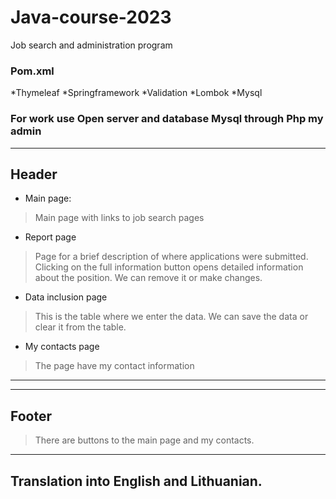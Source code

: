 # Java-course-2023
Job search and administration program
### Pom.xml
  *Thymeleaf
  *Springframework
  *Validation
  *Lombok
  *Mysql

### For work use Open server and database Mysql through  Php my admin
***
## Header
  - Main page:
> Main page with links to job search pages 
  - Report page
> Page for a brief description of where applications were submitted.
> Clicking on the full information button opens detailed information about the position.
> We can remove it or make changes.
  - Data inclusion page 
> This is the table where we enter the data.
> We can save the data or clear it from the table. 
  -	My contacts page
> The page have my contact information
***

***
## Footer
> There are buttons to the main page and my contacts.
***
## Translation into English and Lithuanian.

